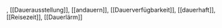 , [[Dauerausstellung]], [[andauern]], [[Dauerverfügbarkeit]], [[dauerhaft]], [[Reisezeit]], [[Dauerlärm]]